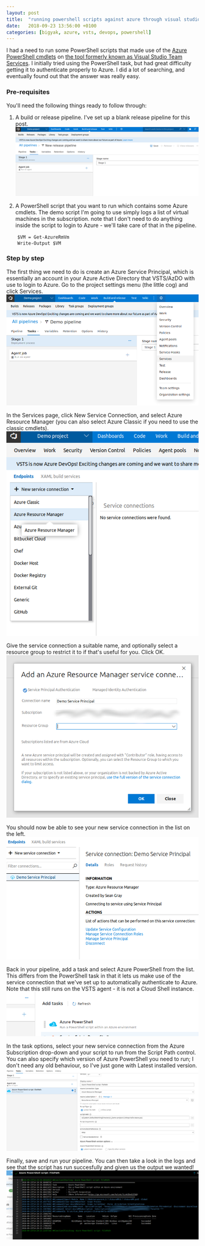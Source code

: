 ```yaml
---
layout: post
title:  "running powershell scripts against azure through visual studio team services"
date:   2018-09-23 13:56:00 +0100
categories: [bigyak, azure, vsts, devops, powershell]
---
```

I had a need to run some PowerShell scripts that made use of the [Azure PowerShell cmdlets](https://docs.microsoft.com/en-us/powershell/azure/overview) on [the tool formerly known as Visual Studio Team Services](https://visualstudio.microsoft.com/team-services/). I initially tried using the PowerShell task, but had great difficulty getting it to authenticate properly to Azure. I did a lot of searching, and eventually found out that the answer was really easy.

### Pre-requisites
You'll need the following things ready to follow through:
1. A build or release pipeline. I've set up a blank release pipeline for this post.
![Blank pipeline](/assets/2018-09-23-emptypipeline.png)

2. A PowerShell script that you want to run which contains some Azure cmdlets.
The demo script I'm going to use simply logs a list of virtual machines in the subscription. note that I don't need to do anything inside the script to login to Azure - we'll take care of that in the pipeline.

```
    $VM = Get-AzureRmVm 
    Write-Output $VM
```

### Step by step
The first thing we need to do is create an Azure Service Principal, which is essentially an account in your Azure Active Directory that VSTS/AzDO with use to login to Azure.
Go to the project settings menu (the little cog) and click Services.
![Settings menu](/assets/2018-09-23-settingsmenu.png)

In the Services page, click New Service Connection, and select Azure Resource Manager (you can also select Azure Classic if you need to use the classic cmdlets).
![New service connection](/assets/2018-09-23-newserviceconnectionmenu.png)

Give the service connection a suitable name, and optionally select a resource group to restrict it to if that's useful for you. Click OK.
![Add Azure service connection](/assets/2018-09-23-addazsp.png)

You should now be able to see your new service connection in the list on the left.
![Service principal list](/assets/2018-09-23-splist.png)

Back in your pipeline, add a task and select Azure PowerShell from the list. This differs from the PowerShell task in that it lets us make use of the service connection that we've set up to automatically authenticate to Azure. Note that this still runs on the VSTS agent - it is not a Cloud Shell instance.
![Add Azure PowerShell task](/assets/2018-09-23-addazps.png)

In the task options, select your new service connection from the Azure Subscription drop-down and your script to run from the Script Path control. You can also specify which version of Azure PowerShell you need to run; I don't need any old behaviour, so I've just gone with Latest installed version.
![Azure PowerShell options](/assets/2018-09-23-azpsoptions.png)

Finally, save and run your pipeline. You can then take a look in the logs and see that the script has run succesfully and given us the output we wanted!
![VSTS logs](/assets/2018-09-23-log.png)

